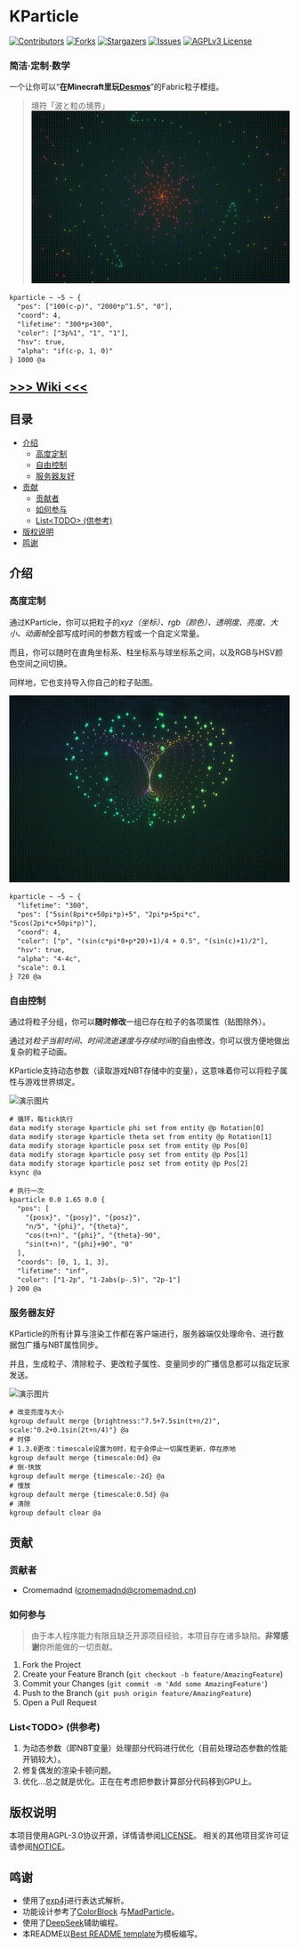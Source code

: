# KParticle

[![Contributors][contributors-shield]][contributors-url]
[![Forks][forks-shield]][forks-url]
[![Stargazers][stars-shield]][stars-url]
[![Issues][issues-shield]][issues-url]
[![AGPLv3 License][license-shield]][license-url]

### **简洁·定制·数学**

一个让你可以“**在Minecraft里玩[Desmos](https://www.desmos.com/)**”的Fabric粒子模组。

> 境符「波と粒の境界」
![演示图片](images/1.gif)

```mcfunction
kparticle ~ ~5 ~ {
  "pos": ["100(c-p)", "2000*p^1.5", "0"],
  "coord": 4,
  "lifetime": "300*p+300",
  "color": ["3p%1", "1", "1"],
  "hsv": true,
  "alpha": "if(c-p, 1, 0)"
} 1000 @a
```

## [>>> Wiki <<<][wiki-url]

## 目录

- [介绍](#介绍)
    - [高度定制](#高度定制)
    - [自由控制](#自由控制)
    - [服务器友好](#服务器友好)
- [贡献](#贡献)
    - [贡献者](#贡献者)
    - [如何参与](#如何参与)
    - [List\<TODO> (供参考)](#listtodo-供参考)
- [版权说明](#版权说明)
- [鸣谢](#鸣谢)

## 介绍

### 高度定制

通过KParticle，你可以把粒子的*xyz（坐标）、rgb（颜色）、透明度、亮度、大小、动画帧*全部写成时间的参数方程或一个自定义常量。

而且，你可以随时在直角坐标系、柱坐标系与球坐标系之间，以及RGB与HSV颜色空间之间切换。

同样地，它也支持导入你自己的粒子贴图。

![演示图片](images/2.gif)

```mcfunction
kparticle ~ ~5 ~ {
  "lifetime": "300",
  "pos": ["5sin(8pi*c+50pi*p)+5", "2pi*p+5pi*c", "5cos(2pi*c+50pi*p)"],
  "coord": 4,
  "color": ["p", "(sin(c*pi*8+p*20)+1)/4 + 0.5", "(sin(c)+1)/2"],
  "hsv": true,
  "alpha": "4-4c",
  "scale": 0.1
} 720 @a
```

### 自由控制

通过将粒子分组，你可以**随时修改**一组已存在粒子的各项属性（贴图除外）。

通过对*粒子当前时间、时间流逝速度与存续时间*的自由修改，你可以很方便地做出复杂的粒子动画。

KParticle支持动态参数（读取游戏NBT存储中的变量），这意味着你可以将粒子属性与游戏世界绑定。

![演示图片](images/3.gif)

```mcfunction
# 循环，每tick执行
data modify storage kparticle phi set from entity @p Rotation[0]
data modify storage kparticle theta set from entity @p Rotation[1]
data modify storage kparticle posx set from entity @p Pos[0]
data modify storage kparticle posy set from entity @p Pos[1]
data modify storage kparticle posz set from entity @p Pos[2]
ksync @a

# 执行一次
kparticle 0.0 1.65 0.0 {
  "pos": [
    "{posx}", "{posy}", "{posz}",
    "n/5", "{phi}", "{theta}",
    "cos(t+n)", "{phi}", "{theta}-90",
    "sin(t+n)", "{phi}+90", "0"
  ],
  "coords": [0, 1, 1, 3],
  "lifetime": "inf",
  "color": ["1-2p", "1-2abs(p-.5)", "2p-1"]
} 200 @a
```

### 服务器友好

KParticle的所有计算与渲染工作都在客户端进行，服务器端仅处理命令、进行数据包广播与NBT属性同步。

并且，生成粒子、清除粒子、更改粒子属性、变量同步的广播信息都可以指定玩家发送。

![演示图片](images/4.gif)

```mcfunction
# 改变亮度与大小
kgroup default merge {brightness:"7.5+7.5sin(t+n/2)", scale:"0.2+0.1sin(2t+n/4)"} @a
# 时停
# 1.3.0更改：timescale设置为0时，粒子会停止一切属性更新，停在原地
kgroup default merge {timescale:0d} @a
# 倒·快放
kgroup default merge {timescale:-2d} @a
# 慢放
kgroup default merge {timescale:0.5d} @a
# 清除
kgroup default clear @a
```

## 贡献

### 贡献者

- Cromemadnd ([cromemadnd@cromemadnd.cn](mailto://cromemadnd@cromemadnd.cn))

### 如何参与

> 由于本人程序能力有限且缺乏开源项目经验，本项目存在诸多缺陷。**非常感谢**你所能做的一切贡献。

1. Fork the Project
2. Create your Feature Branch (`git checkout -b feature/AmazingFeature`)
3. Commit your Changes (`git commit -m 'Add some AmazingFeature'`)
4. Push to the Branch (`git push origin feature/AmazingFeature`)
5. Open a Pull Request

### List\<TODO> (供参考)

1. 为动态参数（即NBT变量）处理部分代码进行优化（目前处理动态参数的性能开销较大）。
2. 修复偶发的渲染卡顿问题。
3. 优化…总之就是优化。正在在考虑把参数计算部分代码移到GPU上。

## 版权说明

本项目使用AGPL-3.0协议开源，详情请参阅[LICENSE][license-url]。
相关的其他项目奖许可证请参阅[NOTICE][notice-url]。

## 鸣谢

- 使用了[exp4j](https://github.com/fasseg/exp4j)进行表达式解析。
- 功能设计参考了[ColorBlock](https://github.com/IslenautsGK/ColorBlock)
  与[MadParticle](https://github.com/USS-Shenzhou/MadParticle)。
- 使用了[DeepSeek](https://chat.deepseek.com/)辅助编程。
- 本README以[Best README template](https://github.com/shaojintian/Best_README_template)为模板编写。

<!-- links -->

[contributors-shield]: https://img.shields.io/github/contributors/cromemadnd/kparticle.svg?style=flat-square

[contributors-url]: https://github.com/cromemadnd/kparticle/graphs/contributors

[forks-shield]: https://img.shields.io/github/forks/cromemadnd/kparticle.svg?style=flat-square

[forks-url]: https://github.com/cromemadnd/kparticle/network/members

[stars-shield]: https://img.shields.io/github/stars/cromemadnd/kparticle.svg?style=flat-square

[stars-url]: https://github.com/cromemadnd/kparticle/stargazers

[issues-shield]: https://img.shields.io/github/issues/cromemadnd/kparticle.svg?style=flat-square

[issues-url]: https://github.com/Cromemadnd/kparticle/issues

[license-shield]: https://img.shields.io/github/license/cromemadnd/kparticle.svg?style=flat-square

[license-url]: https://github.com/cromemadnd/kparticle/blob/master/LICENSE

[notice-url]: https://github.com/cromemadnd/kparticle/blob/master/NOTICE

[wiki-url]: https://github.com/Cromemadnd/kparticle/wiki